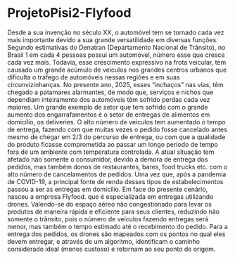 # ProjetoPisi2-Flyfood
Desde a sua invenção no século XX, o automóvel tem se tornado cada vez mais importante devido a sua grande versatilidade em diversas funções. Segundo estimativas do Denatran (Departamento Nacional de Trânsito), no Brasil 1 em cada 4 pessoas possui um automóvel, número esse que cresce cada vez mais. Todavia, esse crescimento expressivo na frota veicular, tem causado um grande acúmulo de veículos nos grandes centros urbanos que dificulta o tráfego de automóveis nessas regiões e em suas circunvizinhanças. 
No presente ano, 2025, esses “inchaços” nas vias, têm chegado a patamares alarmantes, de modo que, serviços e nichos que dependiam inteiramente dos automóveis têm sofrido perdas cada vez maiores. Um grande exemplo de setor que tem sofrido com o grande aumento dos engarrafamentos é o setor de entregas de alimentos em domicílio, os deliveries. O alto número de veículos tem aumentado o tempo de entrega, fazendo com que muitas vezes o pedido fosse cancelado antes mesmo de chegar em 2/3 do percurso de entrega, ou com que a qualidade do produto ficasse comprometida ao passar um longo período de tempo fora de um ambiente com temperatura controlada. 
A atual situação tem afetado não somente o consumidor, devido a demora de entrega dos pedidos, mas também donos de restaurantes, bares, food trucks etc. com o alto número de cancelamentos de pedidos. Uma vez que, após a pandemia de COVID-19, a principal fonte de renda desses tipos de estabelecimentos passou a ser as entregas em domicílio. 
Em face do presente cenário, nasceu a empresa Flyfood. que é especializada em entregas utilizando drones. Valendo-se do espaço aéreo não congestionado para levar os produtos de maneira rápida e eficiente para seus clientes, reduzindo não somente o trânsito, pois o número de veículos fazendo entregas será menor, mas também o tempo estimado até o recebimento do pedido. Para a entrega dos pedidos, os drones são mapeados com os pontos no qual eles devem entregar, e através de um algoritmo, identificam o caminho considerado ideal (menos custoso) e retornam ao seu ponto de origem. 

